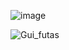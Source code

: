 
![image](https://github.com/Venc03/etlap_leadas/assets/63917996/afb0b3e9-006f-48a3-85e6-f121ba41fedd)

![Gui_futas](https://github.com/Venc03/etlap_leadas/assets/63917996/fae9718a-4922-489d-b46d-d42ec265c034)
